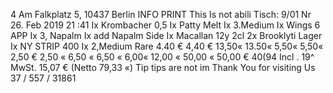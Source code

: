 4 Am Falkplatz 5, 10437 Berlin INFO PRINT This Is not abili Tisch: 9/01 Nr 26. Feb 2019 21 :41 Ix Krombacher 0,5 Ix Patty Melt Ix 3.Medium Ix Wings 6 APP Ix 3, Napalm Ix add Napalm Side Ix Macallan 12y 2cl 2x Brooklyti Lager Ix NY STRIP 400 Ix 2,Medium Rare 4.40 € 4,40 € 13,50« 13.50« 5,50« 5,50« 2,50 € 2,50 « 6,50 « 6,50 « 6,00« 12,00 « 50,00 « 50,00 € 40(94 Incl . 19^ MwSt. 15,07 € (Netto 79,33 «) Tip tips are not im Thank You for visiting Us 37 / 557 / 31861